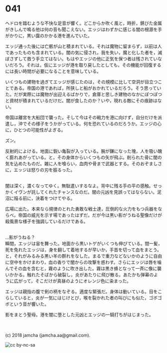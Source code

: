 

# 041

ヘドロを踏むような不快な足音が響く。どこからか吹く風と，時折，錆びた金属がきしんで鳴る他は何の音も聞こえない。エッジはわずかに感じる闇の根源を手がかりに，黒い靄のかかる港を進んでいた。  

エッジ通った後には亡骸が山と積まれている。それは魔物に留まらず，以前は人であったものも含まれている。闇の気に侵され，我を失い，魔と化した者を，滅ぼさずして救う手立てはない。もはやエッジの他に正気を保つ者は残されていないだろう。それは，仮にエッジが港を取り戻したとしても，その機能が回復するには長い時間が必要になることを意味している。  

いくつもの建物を過ぎてエッジが感じたのは，その規模に比して空洞が目立つことである。帝国の港であれば，所狭しと船がおかれているだろう。そう思っていた。だが実際には魔物が出迎えるばかりで，倉庫と思しき建物のなかにぽつぽつと資材が積まれているだけだ。闇が食したのか？いや，現れる敵にその痕跡はない。  

帝国は離宮を大船団で襲った。そして今はその戦力を港に向けず，自分だけを派遣し，沖でその様子をうかがっている。何を恐れているのだろうか。エッジの心に，ひとつの可能性がよぎる。  

ズン。  

反射的によける。地面に鋭い亀裂が入っている。腕が鎌になった塊，人を吸い醜く膨れあがっている。と，その身体からいくつもの矢が飛ぶ。削られた骨に闇の気を込めたものだ。雑に人を喰らい，血肉や骨まで武器とする。そのおぞましさに，エッジは怒りの刃を振るった。  

<br>  
闇は深く，濃くなってゆく。無駄遣いするなよ。背中に残る手の平の感触。せっかくイヴンが託してくれたチャンスなのだ。闇の元凶を見誤ってはならない。泥沼に陥る前に，決着をつけてやる。  

広場に出た。本来なら規律のとれた勇敢な戦士達，圧倒的な火力をもつ兵器をならべ，帝国の威光を示す場であったはずだ。だが今は黒い影がうねる聖像だけが殺風景な様子を強調しているだけである。  

<br>  
…影がうねる？  

<br>  
瞬間，エッジは宙を舞った。地面から黒いトゲがいくつも伸びている。間一髪，死を免れたエッジは，身を翻して着地するが早いか，手首を切って血をまとう。と，それがみるみる黒い羊の群れをなした。まるで重力などないかのように自由に空中をかけまわり，血の香りで闇からの攻撃を惑わす。さらにエッジは唇を噛んでその血を含むと，霧のように吹き出した。霧は黒き蜂となって一斉に像に襲いかかる。触れたそばから破裂し，炎があたりに飛び散る。あたかも弾幕のように広がって，そこだけが真昼のようにオレンジ色に染まった。  

エッジは親指の腹で剣の柄をなぞる。適度な緊張だ。身体は動いている。目をこらしていると，炎が一気にはじけとび，喉を裂かれた者の叫びにも似た，ゴボゴボという音が響いた。  

影をまとう聖母。港を闇に堕とした元凶とエッジの一騎打ちがはじまった。  

<br>  
<br>  
(c) 2018 jamcha (jamcha.aa@gmail.com).  

![cc by-nc-sa](https://i.creativecommons.org/l/by-nc-sa/4.0/88x31.png)  

